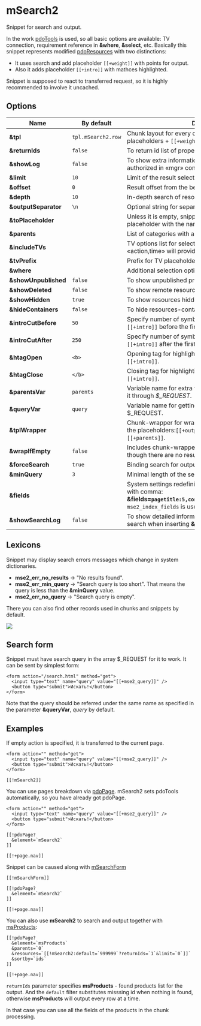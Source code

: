 # mSearch2

Snippet for search and output.

In the work [pdoTools][1] is used, so all basic options are available: TV connection, requirement reference in **&where**, **&select**, etc.
Basically this snippet represents modified [pdoResources][2] with two distinctions:

- It uses search and add placeholder `[[+weight]]` with points for output.
- Also it adds placeholder `[[+intro]]` with mathces highlighted.

Snippet is supposed to react to transferred request, so it is highly recommended to involve it uncaсhed.

## Options

Name                 | By default         | Description
---------------------|--------------------|---------------------------------------------------------------------------------------------------------------------------------------------------------------------------
**&tpl**             | `tpl.mSearch2.row` | Chunk layout for every outcome. Usual resource placeholders + `[[+weight]]` and `[[+intro]]`.
**&returnIds**       | `false`            | To return id list of proper pages with a comma.
**&showLog**         | `false`            | To show extra information on snippet work. For the authorized in «mgr» context only.
**&limit**           | `10`               | Limit of the result selection.
**&offset**          | `0`                | Result offset from the beginning of selection.
**&depth**           | `10`               | In-depth search of resources for every parent.
**&outputSeparator** | `\n`               | Optional string for separating results of work.
**&toPlaceholder**   |                    | Unless it is empty, snippet will keep all data in placeholder with the name instead of displaying.
**&parents**         |                    | List of categories with a comma for the output restriction.
**&includeTVs**      |                    | TV options list for selection with a comma. For example: «action,time» will provide `[[+action]]` and `[[+time]]`.
**&tvPrefix**        |                    | Prefix for TV placeholders, for example «tv.».
**&where**           |                    | Additional selection options coded in JSON.
**&showUnpublished** | `false`            | To show unpublished products.
**&showDeleted**     | `false`            | To show remote resources.
**&showHidden**      | `true`             | To show resources hidden in menu.
**&hideContainers**  | `false`            | To hide resources-containers.
**&introCutBefore**  | `50`               | Specify number of symbols for the output in placeholder `[[+intro]]` before the first coincidence in the text.
**&introCutAfter**   | `250`              | Specify number of symbols for the output in placeholder `[[+intro]]` after the first coincidence in the text.
**&htagOpen**        | `<b>`              | Opening tag for highlighting of the found results in `[[+intro]]`.
**&htagClose**       | `</b>`             | Closing tag for highlighting of the found results in `[[+intro]]`.
**&parentsVar**      | `parents`          | Variable name for extra filtration on parents. You can send it through *$_REQUEST*.
**&queryVar**        | `query`            | Variable name for getting search request from $_REQUEST.
**&tplWrapper**      |                    | Chunk-wrapper for wrapping all the results. Recognizes the placeholders:`[[+output]]`, `[[+total]]`, `[[+query]]` and `[[+parents]]`.
**&wrapIfEmpty**     | `false`            | Includes chunk-wrapper output **&tplWrapper** even though there are no results.
**&forceSearch**     | `true`             | Binding search for output. If there is no one - no output.
**&minQuery**        | `3`                | Minimal length of the search query.
**&fields**          |                    | System settings redefinition of weight for indexed fields with comma: **&fields=`pagetitle:5,content:3,comment:1,tv_mytvname:2`**. `mse2_index_fields` is used by default.
**&showSearchLog**   | `false`            | To show detailed information on given points of resource search when inserting **&showLog**.

## Lexicons

Snippet may display search errors messages which change in system dictionaries.

- **mse2_err_no_results** &rarr; "No results found".
- **mse2_err_min_query** &rarr; "Search query is too short". That means the query is less than the **&minQuery** value.
- **mse2_err_no_query** &rarr; "Search query is empty".

There you can also find other records used in chunks and snippets by default.

[![](https://file.modx.pro/files/2/e/b/2eb17463d4da9ddaa25bb0f80f197d8cs.jpg)](https://file.modx.pro/files/2/e/b/2eb17463d4da9ddaa25bb0f80f197d8c.png)

## Search form

Snippet must have search query in the array $_REQUEST for it to work. It can be sent by simplest form:

```modx
<form action="/search.html" method="get">
  <input type="text" name="query" value="[[+mse2_query]]" />
  <button type="submit">Искать!</button>
</form>
```

Note that the query should be referred under the same name as specified in the parameter **&queryVar**, *query* by default.

## Examples

If empty action is specified, it is transferred to the current page.

```modx
<form action="" method="get">
  <input type="text" name="query" value="[[+mse2_query]]" />
  <button type="submit">Искать!</button>
</form>

[[!mSearch2]]
```

You can use pages breakdown via [pdoPage][3]. mSearch2 sets pdoTools automatically, so you have already got pdoPage.

```modx
<form action="" method="get">
  <input type="text" name="query" value="[[+mse2_query]]" />
  <button type="submit">Искать!</button>
</form>

[[!pdoPage?
  &element=`mSearch2`
]]

[[!+page.nav]]
```

Snippet can be caused along with [mSearchForm][4]

```modx
[[!mSearchForm]]

[[!pdoPage?
  &element=`mSearch2`
]]

[[!+page.nav]]
```

You can also use **mSearch2** to search and output together with [msProducts][5]:

```modx
[[!pdoPage?
  &element=`msProducts`
  &parents=`0`
  &resources=`[[!mSearch2:default=`999999`?returnIds=`1`&limit=`0`]]`
  &sortby=`ids`
]]

[[!+page.nav]]
```

`returnIds` parameter specifies **msProducts** - found products list for the output.
And the `default` filter substitutes misssing id when nothing is found, otherwise **msProducts** will output every row at a time.

In that case you can use all the fields of the products in the chunk processing.

[1]: /en/components/pdotools/
[2]: /en/components/pdotools/snippets/pdoresources
[3]: /en/components/pdotools/snippets/pdopage
[4]: /en/components/msearch2/snippets/msearchform
[5]: /en/components/minishop2/snippets/msproducts
